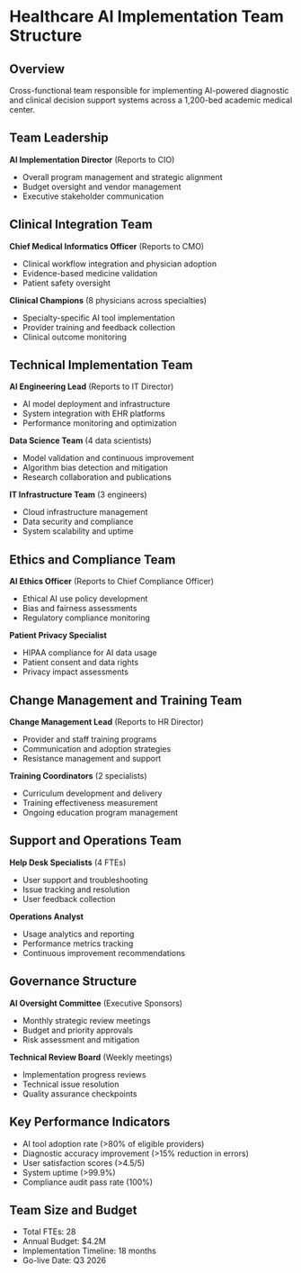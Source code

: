 # Healthcare AI Implementation Team Structure

## Overview
Cross-functional team responsible for implementing AI-powered diagnostic and clinical decision support systems across a 1,200-bed academic medical center.

## Team Leadership
**AI Implementation Director** (Reports to CIO)
- Overall program management and strategic alignment
- Budget oversight and vendor management
- Executive stakeholder communication

## Clinical Integration Team
**Chief Medical Informatics Officer** (Reports to CMO)
- Clinical workflow integration and physician adoption
- Evidence-based medicine validation
- Patient safety oversight

**Clinical Champions** (8 physicians across specialties)
- Specialty-specific AI tool implementation
- Provider training and feedback collection
- Clinical outcome monitoring

## Technical Implementation Team
**AI Engineering Lead** (Reports to IT Director)
- AI model deployment and infrastructure
- System integration with EHR platforms
- Performance monitoring and optimization

**Data Science Team** (4 data scientists)
- Model validation and continuous improvement
- Algorithm bias detection and mitigation
- Research collaboration and publications

**IT Infrastructure Team** (3 engineers)
- Cloud infrastructure management
- Data security and compliance
- System scalability and uptime

## Ethics and Compliance Team
**AI Ethics Officer** (Reports to Chief Compliance Officer)
- Ethical AI use policy development
- Bias and fairness assessments
- Regulatory compliance monitoring

**Patient Privacy Specialist**
- HIPAA compliance for AI data usage
- Patient consent and data rights
- Privacy impact assessments

## Change Management and Training Team
**Change Management Lead** (Reports to HR Director)
- Provider and staff training programs
- Communication and adoption strategies
- Resistance management and support

**Training Coordinators** (2 specialists)
- Curriculum development and delivery
- Training effectiveness measurement
- Ongoing education program management

## Support and Operations Team
**Help Desk Specialists** (4 FTEs)
- User support and troubleshooting
- Issue tracking and resolution
- User feedback collection

**Operations Analyst**
- Usage analytics and reporting
- Performance metrics tracking
- Continuous improvement recommendations

## Governance Structure
**AI Oversight Committee** (Executive Sponsors)
- Monthly strategic review meetings
- Budget and priority approvals
- Risk assessment and mitigation

**Technical Review Board** (Weekly meetings)
- Implementation progress reviews
- Technical issue resolution
- Quality assurance checkpoints

## Key Performance Indicators
- AI tool adoption rate (>80% of eligible providers)
- Diagnostic accuracy improvement (>15% reduction in errors)
- User satisfaction scores (>4.5/5)
- System uptime (>99.9%)
- Compliance audit pass rate (100%)

## Team Size and Budget
- Total FTEs: 28
- Annual Budget: $4.2M
- Implementation Timeline: 18 months
- Go-live Date: Q3 2026